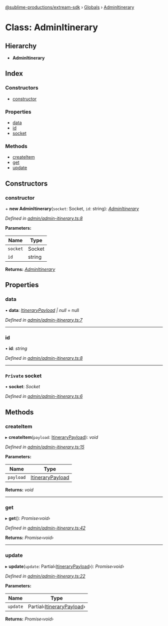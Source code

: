 [@sublime-productions/extream-sdk](../README.md) › [Globals](../globals.md) › [AdminItinerary](adminitinerary.md)

# Class: AdminItinerary

## Hierarchy

* **AdminItinerary**

## Index

### Constructors

* [constructor](adminitinerary.md#constructor)

### Properties

* [data](adminitinerary.md#data)
* [id](adminitinerary.md#id)
* [socket](adminitinerary.md#private-socket)

### Methods

* [createItem](adminitinerary.md#createitem)
* [get](adminitinerary.md#get)
* [update](adminitinerary.md#update)

## Constructors

###  constructor

\+ **new AdminItinerary**(`socket`: Socket, `id`: string): *[AdminItinerary](adminitinerary.md)*

*Defined in [admin/admin-itinerary.ts:8](https://github.com/Extream-SaaS/ex-sdk/blob/6a99c99/src/admin/admin-itinerary.ts#L8)*

**Parameters:**

Name | Type |
------ | ------ |
`socket` | Socket |
`id` | string |

**Returns:** *[AdminItinerary](adminitinerary.md)*

## Properties

###  data

• **data**: *[ItineraryPayload](../interfaces/itinerarypayload.md) | null* = null

*Defined in [admin/admin-itinerary.ts:7](https://github.com/Extream-SaaS/ex-sdk/blob/6a99c99/src/admin/admin-itinerary.ts#L7)*

___

###  id

• **id**: *string*

*Defined in [admin/admin-itinerary.ts:8](https://github.com/Extream-SaaS/ex-sdk/blob/6a99c99/src/admin/admin-itinerary.ts#L8)*

___

### `Private` socket

• **socket**: *Socket*

*Defined in [admin/admin-itinerary.ts:6](https://github.com/Extream-SaaS/ex-sdk/blob/6a99c99/src/admin/admin-itinerary.ts#L6)*

## Methods

###  createItem

▸ **createItem**(`payload`: [ItineraryPayload](../interfaces/itinerarypayload.md)): *void*

*Defined in [admin/admin-itinerary.ts:15](https://github.com/Extream-SaaS/ex-sdk/blob/6a99c99/src/admin/admin-itinerary.ts#L15)*

**Parameters:**

Name | Type |
------ | ------ |
`payload` | [ItineraryPayload](../interfaces/itinerarypayload.md) |

**Returns:** *void*

___

###  get

▸ **get**(): *Promise‹void›*

*Defined in [admin/admin-itinerary.ts:42](https://github.com/Extream-SaaS/ex-sdk/blob/6a99c99/src/admin/admin-itinerary.ts#L42)*

**Returns:** *Promise‹void›*

___

###  update

▸ **update**(`update`: Partial‹[ItineraryPayload](../interfaces/itinerarypayload.md)›): *Promise‹void›*

*Defined in [admin/admin-itinerary.ts:22](https://github.com/Extream-SaaS/ex-sdk/blob/6a99c99/src/admin/admin-itinerary.ts#L22)*

**Parameters:**

Name | Type |
------ | ------ |
`update` | Partial‹[ItineraryPayload](../interfaces/itinerarypayload.md)› |

**Returns:** *Promise‹void›*
